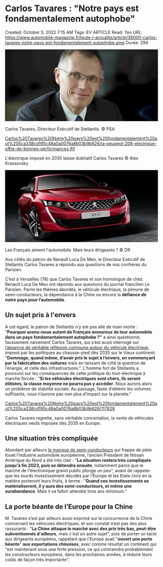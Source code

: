 # Carlos Tavares : "Notre pays est fondamentalement autophobe"

Created: October 5, 2022 7:15 AM
Tags: EV ARTICLE
Read: Yes
URL: https://www.automobile-magazine.fr/toute-l-actualite/article/36000-carlos-tavares-notre-pays-est-fondamentalement-autophobe.amp
Durée: 294

![Carlos%20Tavares%20Notre%20pays%20est%20fondamentalement%20aut%205ca338cd195c48a0a0076a8b03b9b626/carlos-tavares-president-du-directoire-de-psa.jpg](Carlos%20Tavares%20Notre%20pays%20est%20fondamentalement%20aut%205ca338cd195c48a0a0076a8b03b9b626/carlos-tavares-president-du-directoire-de-psa.jpg)

Carlos Tavares, Directeur Exécutif de Stellantis.   © PSA

[Carlos%20Tavares%20Notre%20pays%20est%20fondamentalement%20aut%205ca338cd195c48a0a0076a8b03b9b626/la-peugeot-208-electrique-offre-de-bonnes-performances.jfif](Carlos%20Tavares%20Notre%20pays%20est%20fondamentalement%20aut%205ca338cd195c48a0a0076a8b03b9b626/la-peugeot-208-electrique-offre-de-bonnes-performances.jfif)

L'électrique imposé en 2035 laisse dubitatif Carlos Tavares   © Alex Krassovsky

![Carlos%20Tavares%20Notre%20pays%20est%20fondamentalement%20aut%205ca338cd195c48a0a0076a8b03b9b626/peugeot-508-avant.jpg](Carlos%20Tavares%20Notre%20pays%20est%20fondamentalement%20aut%205ca338cd195c48a0a0076a8b03b9b626/peugeot-508-avant.jpg)

Les Français aiment l'automobile. Mais leurs dirigeants ?   © DR

Aux côtés du patron de Renault Luca De Meo, le Directeur Exécutif de Stellantis Carlos Tavares a répondu aux questions de nos confrères du Parisien.

C’est à Versailles (78) que Carlos Tavares et son homologue de chez Renault Luca De Meo ont répondu aux questions du journal francilien Le Parisien. Parmi les thèmes abordés, le véhicule électrique, la pénurie de semi-conducteurs, la dépendance à la Chine ou encore la **défiance de notre pays pour l’automobile**.

## Un sujet pris à l'envers

A cet égard, le patron de Stellantis n’y est pas allé de main morte : "**Pourquoi avons-nous autant de Français amoureux de leur automobile dans un pays fondamentalement autophobe ?"** a ainsi questionné, faussement naïvement Carlos Tavares, qui s’est aussi interrogé sur [l’absence de véritable réflexion commune autour du véhicule électrique](https://www.automobile-magazine.fr/toute-l-actualite/article/34670-interdiction-du-thermique-en-2035-carlos-tavares-ils-decident-nous-executons), imposé par les politiques au chausse-pied dès 2035 sur le Vieux continent. "**Dommage, quand même, d’avoir pris le sujet à l’envers, en commençant par la fabrication des voitures** mais en laissant de côté la question de l’énergie, et celle des infrastructures.". L’homme fort de Stellantis a poursuivi sur les conséquences de cette politique du tout-électrique à marche forcée : "**Si les véhicules électriques sont chers, ils seront élitistes, la classe moyenne ne pourra pas y accéder**. Nous aurons alors un problème de stabilité sociale. Au passage, faute d’obtenir les volumes suffisants, nous n’aurons pas non plus d’impact sur la planète."

[Carlos%20Tavares%20Notre%20pays%20est%20fondamentalement%20aut%205ca338cd195c48a0a0076a8b03b9b626/117828](Carlos%20Tavares%20Notre%20pays%20est%20fondamentalement%20aut%205ca338cd195c48a0a0076a8b03b9b626/117828)

Carlos Tavares regrette, sans véritable concertation, la vente de véhicules électriques neufs imposée dès 2035 en Europe.

## Une situation très compliquée

Abordant par ailleurs [le manque de semi-conducteurs](https://www.automobile-magazine.fr/voitures-electriques/article/35963-carlos-tavares-stellantis-pas-sur-dy-arriver-avec-la-500e) qui frappe de plein fouet l’industrie automobile européenne, l’ancien Président de Nissan Amérique du Nord a été très clair : "**La situation restera très compliquée jusqu'à fin 2023, puis se détendra ensuite**, notamment parce que le marché de l'électronique grand public plonge un peu", avant de rappeler que les lourds investissement décidés par l’Europe et les Etats-Unis en la matière porteront leurs fruits, à terme : "**Quand ces investissements se matérialiseront, il y aura des semi-conducteurs, et même une surabondance**. Mais il va falloir attendre trois ans minimum."

## La porte béante de l’Europe pour la Chine

M. Tavares s’est par ailleurs aussi exprimé sur la concurrence de la Chine concernant les véhicules électriques, et son constat n’est pas des plus rassurants : "**La Chine attaque le marché avec des prix très bas, peut-être subventionnés d'ailleurs**, mais c'est un autre sujet", puis de porter un tacle aux dirigeants européens, rappelant que l'Europe avait "**ouvert une porte béante**" **aux exportations chinoises**, avec comme résultat un continent qui "est maintenant sous une forte pression, ce qui contraindra probablement les constructeurs européens, dans les prochaines années, à réduire leurs coûts de façon très importante".